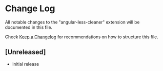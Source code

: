 # Change Log
All notable changes to the "angular-less-cleaner" extension will be documented in this file.

Check [Keep a Changelog](http://keepachangelog.com/) for recommendations on how to structure this file.

## [Unreleased]
- Initial release